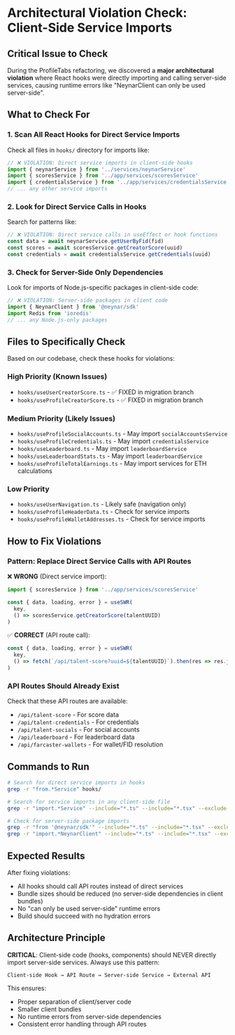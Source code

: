 # Architectural Violation Check: Client-Side Service Imports

## Critical Issue to Check

During the ProfileTabs refactoring, we discovered a **major architectural violation** where React hooks were directly importing and calling server-side services, causing runtime errors like "NeynarClient can only be used server-side".

## What to Check For

### 1. Scan All React Hooks for Direct Service Imports

Check all files in `hooks/` directory for imports like:
```typescript
// ❌ VIOLATION: Direct service imports in client-side hooks
import { neynarService } from '../services/neynarService'
import { scoresService } from '../app/services/scoresService'
import { credentialsService } from '../app/services/credentialsService'
// ... any other service imports
```

### 2. Look for Direct Service Calls in Hooks

Search for patterns like:
```typescript
// ❌ VIOLATION: Direct service calls in useEffect or hook functions
const data = await neynarService.getUserByFid(fid)
const scores = await scoresService.getCreatorScore(uuid)
const credentials = await credentialsService.getCredentials(uuid)
```

### 3. Check for Server-Side Only Dependencies

Look for imports of Node.js-specific packages in client-side code:
```typescript
// ❌ VIOLATION: Server-side packages in client code
import { NeynarClient } from '@neynar/sdk'
import Redis from 'ioredis'
// ... any Node.js-only packages
```

## Files to Specifically Check

Based on our codebase, check these hooks for violations:

### High Priority (Known Issues)
- `hooks/useUserCreatorScore.ts` - ✅ FIXED in migration branch
- `hooks/useProfileCreatorScore.ts` - ✅ FIXED in migration branch

### Medium Priority (Likely Issues)
- `hooks/useProfileSocialAccounts.ts` - May import `socialAccountsService`
- `hooks/useProfileCredentials.ts` - May import `credentialsService`
- `hooks/useLeaderboard.ts` - May import `leaderboardService`
- `hooks/useLeaderboardStats.ts` - May import `leaderboardService`
- `hooks/useProfileTotalEarnings.ts` - May import services for ETH calculations

### Low Priority
- `hooks/useUserNavigation.ts` - Likely safe (navigation only)
- `hooks/useProfileHeaderData.ts` - Check for service imports
- `hooks/useProfileWalletAddresses.ts` - Check for service imports

## How to Fix Violations

### Pattern: Replace Direct Service Calls with API Routes

❌ **WRONG** (Direct service import):
```typescript
import { scoresService } from '../app/services/scoresService'

const { data, loading, error } = useSWR(
  key,
  () => scoresService.getCreatorScore(talentUUID)
)
```

✅ **CORRECT** (API route call):
```typescript
const { data, loading, error } = useSWR(
  key,
  () => fetch(`/api/talent-score?uuid=${talentUUID}`).then(res => res.json())
)
```

### API Routes Should Already Exist

Check that these API routes are available:
- `/api/talent-score` - For score data
- `/api/talent-credentials` - For credentials
- `/api/talent-socials` - For social accounts
- `/api/leaderboard` - For leaderboard data
- `/api/farcaster-wallets` - For wallet/FID resolution

## Commands to Run

```bash
# Search for direct service imports in hooks
grep -r "from.*Service" hooks/

# Search for service imports in any client-side file
grep -r "import.*Service" --include="*.ts" --include="*.tsx" --exclude-dir=api --exclude-dir=services .

# Check for server-side package imports
grep -r "from '@neynar/sdk'" --include="*.ts" --include="*.tsx" --exclude-dir=api .
grep -r "import.*NeynarClient" --include="*.ts" --include="*.tsx" --exclude-dir=api .
```

## Expected Results

After fixing violations:
- All hooks should call API routes instead of direct services
- Bundle sizes should be reduced (no server-side dependencies in client bundles)
- No "can only be used server-side" runtime errors
- Build should succeed with no hydration errors

## Architecture Principle

**CRITICAL**: Client-side code (hooks, components) should NEVER directly import server-side services. Always use this pattern:

```
Client-side Hook → API Route → Server-side Service → External API
```

This ensures:
- Proper separation of client/server code
- Smaller client bundles
- No runtime errors from server-side dependencies
- Consistent error handling through API routes 